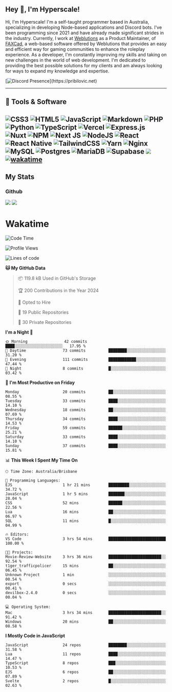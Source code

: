 ## Hey 👋, I'm Hyperscale!

Hi, I'm Hyperscale! I'm a self-taught programmer based in Australia, specializing in developing Node-based applications and Discord bots. I've been programming since 2021 and have already made significant strides in the industry. Currently, I work at [Weblutions](https://weblutions.com) as a Product Maintainer, of [FAXCad](https://weblutions.com/store/faxcad), a web-based software offered by Weblutions that provides an easy and efficient way for gaming communities to enhance the roleplay experience. As a developer, I'm constantly improving my skills and taking on new challenges in the world of web development. I'm dedicated to providing the best possible solutions for my clients and am always looking for ways to expand my knowledge and expertise.

[![Discord Presence](https://lanyard.cnrad.dev/api/906061699562475581?=idleMessage=:Just%Chillin%With%My%Kangaroo!)](https://pribilovic.net)

<p align="center">
<a href="https://github.com/Hyperscale1">
</a>
</p>

---
## 🔧 Tools & Software

![CSS3](https://img.shields.io/badge/css3-%231572B6.svg?style=for-the-badge&logo=css3&logoColor=white) ![HTML5](https://img.shields.io/badge/html5-%23E34F26.svg?style=for-the-badge&logo=html5&logoColor=white) ![JavaScript](https://img.shields.io/badge/javascript-%23323330.svg?style=for-the-badge&logo=javascript&logoColor=%23F7DF1E)  ![Markdown](https://img.shields.io/badge/markdown-%23000000.svg?style=for-the-badge&logo=markdown&logoColor=white) ![PHP](https://img.shields.io/badge/php-%23777BB4.svg?style=for-the-badge&logo=php&logoColor=white) ![Python](https://img.shields.io/badge/python-3670A0?style=for-the-badge&logo=python&logoColor=ffdd54) ![TypeScript](https://img.shields.io/badge/typescript-%23007ACC.svg?style=for-the-badge&logo=typescript&logoColor=white) ![Vercel](https://img.shields.io/badge/vercel-%23000000.svg?style=for-the-badge&logo=vercel&logoColor=white) ![Express.js](https://img.shields.io/badge/express.js-%23404d59.svg?style=for-the-badge&logo=express&logoColor=%2361DAFB) ![Nuxt](https://img.shields.io/badge/Nuxt-%23404d59.svg?style=for-the-badge&logo=nuxtdotjs&logoColor=%02dc82)  ![NPM](https://img.shields.io/badge/NPM-%23000000.svg?style=for-the-badge&logo=npm&logoColor=white) ![Next JS](https://img.shields.io/badge/Next-black?style=for-the-badge&logo=next.js&logoColor=white) ![NodeJS](https://img.shields.io/badge/node.js-6DA55F?style=for-the-badge&logo=node.js&logoColor=white) ![React](https://img.shields.io/badge/react-%2320232a.svg?style=for-the-badge&logo=react&logoColor=%2361DAFB) ![React Native](https://img.shields.io/badge/react_native-%2320232a.svg?style=for-the-badge&logo=react&logoColor=%2361DAFB) ![TailwindCSS](https://img.shields.io/badge/tailwindcss-%2338B2AC.svg?style=for-the-badge&logo=tailwind-css&logoColor=white) ![Yarn](https://img.shields.io/badge/yarn-%232C8EBB.svg?style=for-the-badge&logo=yarn&logoColor=white) ![Nginx](https://img.shields.io/badge/nginx-%23009639.svg?style=for-the-badge&logo=nginx&logoColor=white) ![MySQL](https://img.shields.io/badge/mysql-%2300f.svg?style=for-the-badge&logo=mysql&logoColor=white) ![Postgres](https://img.shields.io/badge/postgres-%23316192.svg?style=for-the-badge&logo=postgresql&logoColor=white) ![MariaDB](https://img.shields.io/badge/mariadb-%23316192.svg?style=for-the-badge&logo=mariadb&logoColor=white) ![Supabase](https://img.shields.io/badge/Supabase-3ECF8E?style=for-the-badge&logo=supabase&logoColor=white) ![](https://img.shields.io/badge/Ubuntu-E95420?style=for-the-badge&logo=ubuntu&logoColor=white) [![wakatime](https://wakatime.com/badge/user/6e098b16-30e8-493e-bf77-598fafbb912d.svg?style=for-the-badge)](https://wakatime.com/@6e098b16-30e8-493e-bf77-598fafbb912d) 
---
## My Stats

### Github
![](https://github-readme-stats.vercel.app/api?username=Hyperscale1&theme=blue-green)
![](https://github-readme-stats.vercel.app/api/top-langs/?username=Hyperscale1&theme=blue-green)

# Wakatime
<!--START_SECTION:waka-->
![Code Time](http://img.shields.io/badge/Code%20Time-845%20hrs%2056%20mins-blue)

![Profile Views](http://img.shields.io/badge/Profile%20Views-0-blue)

![Lines of code](https://img.shields.io/badge/From%20Hello%20World%20I%27ve%20Written-489.8%20thousand%20lines%20of%20code-blue)

**🐱 My GitHub Data** 

> 📦 119.8 kB Used in GitHub's Storage 
 > 
> 🏆 200 Contributions in the Year 2024
 > 
> 💼 Opted to Hire
 > 
> 📜 19 Public Repositories 
 > 
> 🔑 30 Private Repositories 
 > 
**I'm a Night 🦉** 

```text
🌞 Morning                42 commits          ████░░░░░░░░░░░░░░░░░░░░░   17.95 % 
🌆 Daytime                73 commits          ████████░░░░░░░░░░░░░░░░░   31.20 % 
🌃 Evening                111 commits         ████████████░░░░░░░░░░░░░   47.44 % 
🌙 Night                  8 commits           █░░░░░░░░░░░░░░░░░░░░░░░░   03.42 % 
```
📅 **I'm Most Productive on Friday** 

```text
Monday                   20 commits          ██░░░░░░░░░░░░░░░░░░░░░░░   08.55 % 
Tuesday                  33 commits          ████░░░░░░░░░░░░░░░░░░░░░   14.10 % 
Wednesday                18 commits          ██░░░░░░░░░░░░░░░░░░░░░░░   07.69 % 
Thursday                 34 commits          ████░░░░░░░░░░░░░░░░░░░░░   14.53 % 
Friday                   59 commits          ██████░░░░░░░░░░░░░░░░░░░   25.21 % 
Saturday                 33 commits          ████░░░░░░░░░░░░░░░░░░░░░   14.10 % 
Sunday                   37 commits          ████░░░░░░░░░░░░░░░░░░░░░   15.81 % 
```


📊 **This Week I Spent My Time On** 

```text
🕑︎ Time Zone: Australia/Brisbane

💬 Programming Languages: 
EJS                      1 hr 21 mins        █████████░░░░░░░░░░░░░░░░   34.72 % 
JavaScript               1 hr 5 mins         ███████░░░░░░░░░░░░░░░░░░   28.04 % 
CSS                      52 mins             ██████░░░░░░░░░░░░░░░░░░░   22.56 % 
Lua                      16 mins             ██░░░░░░░░░░░░░░░░░░░░░░░   06.97 % 
SQL                      11 mins             █░░░░░░░░░░░░░░░░░░░░░░░░   04.99 % 

🔥 Editors: 
VS Code                  3 hrs 54 mins       █████████████████████████   100.00 % 

🐱‍💻 Projects: 
Movie-Review-Website     3 hrs 36 mins       ███████████████████████░░   92.54 % 
t1ger_trafficpolicer     15 mins             ██░░░░░░░░░░░░░░░░░░░░░░░   06.45 % 
Unknown Project          1 min               ░░░░░░░░░░░░░░░░░░░░░░░░░   00.54 % 
export                   0 secs              ░░░░░░░░░░░░░░░░░░░░░░░░░   00.41 % 
devilbox-2.4.0           0 secs              ░░░░░░░░░░░░░░░░░░░░░░░░░   00.04 % 

💻 Operating System: 
Mac                      3 hrs 34 mins       ███████████████████████░░   91.42 % 
Windows                  20 mins             ██░░░░░░░░░░░░░░░░░░░░░░░   08.58 % 
```

**I Mostly Code in JavaScript** 

```text
JavaScript               24 repos            ████████░░░░░░░░░░░░░░░░░   31.58 % 
Lua                      11 repos            ████░░░░░░░░░░░░░░░░░░░░░   14.47 % 
TypeScript               8 repos             ███░░░░░░░░░░░░░░░░░░░░░░   10.53 % 
EJS                      6 repos             ██░░░░░░░░░░░░░░░░░░░░░░░   07.89 % 
Svelte                   2 repos             █░░░░░░░░░░░░░░░░░░░░░░░░   02.63 % 
```




<!--END_SECTION:waka-->
